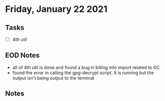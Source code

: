 # Friday, January 22 2021

## Tasks
- [ ] 4th util

## EOD Notes
* all of 4th util is done and found a bug in billing info import related to GC
* found the error in calling the gpg-decrypt script. It is running but the output isn't being output to the terminal
## Notes

